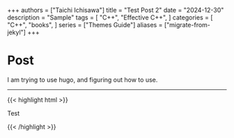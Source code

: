 +++
authors = ["Taichi Ichisawa"]
title = "Test Post 2"
date = "2024-12-30"
description = "Sample"
tags = [
    "C++",
    "Effective C++",
]
categories = [
    "C++",
    "books",
]
series = ["Themes Guide"]
aliases = ["migrate-from-jekyl"]
+++

# Post
I am trying to use hugo, and figuring out how to use.

***

{{< highlight html >}}
<!doctype html>
<html lang="en">
<head>
  <meta charset="utf-8">
  <title>Example HTML5 Document</title>
</head>
<body>
  <p>Test</p>
</body>
</html>
{{< /highlight >}}